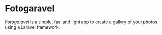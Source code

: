 # Fotogaravel #

_Fotogaravel_ is a simple, fast and light app to create a gallery of your photos using a Laravel framework.